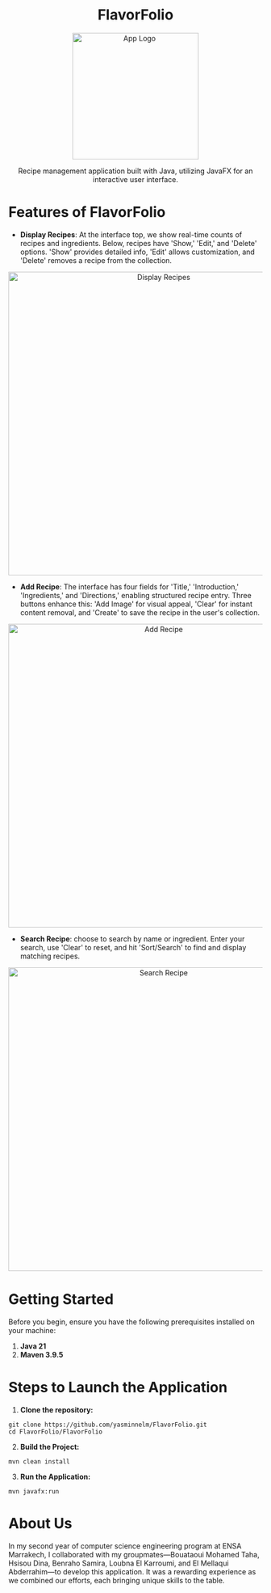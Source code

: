 <h1 align="center">
  FlavorFolio
</h1>
<p align="center">
  <img src="https://github.com/yasminnelm/FlavorFolio/assets/124046446/ae341ecb-fac7-4abf-9bc3-add09f6f6b69" width="250" alt="App Logo">
</p>
<p align="center">Recipe management application built with Java, utilizing JavaFX for an interactive user interface.</p>

# Features of FlavorFolio
* **Display Recipes**: At the interface top, we show real-time counts of recipes and ingredients. Below, recipes have 'Show,' 'Edit,' and 'Delete' options. 'Show' provides detailed info, 'Edit' allows customization, and 'Delete' removes a recipe from the collection.
<p align="center">
  <img src="https://github.com/yasminnelm/FlavorFolio/assets/124046446/59555bd2-0f1f-4659-950e-8fdea7808075" width="600" alt="Display Recipes">
</p>

* **Add Recipe**: The interface has four fields for 'Title,' 'Introduction,' 'Ingredients,' and 'Directions,' enabling structured recipe entry. Three buttons enhance this: 'Add Image' for visual appeal, 'Clear' for instant content removal, and 'Create' to save the recipe in the user's collection.
<p align="center">
  <img src="https://github.com/yasminnelm/FlavorFolio/assets/124046446/2e8e34de-fbbc-45fe-ab08-22febb2db98a" width="600" alt="Add Recipe">
</p>

* **Search Recipe**: choose to search by name or ingredient. Enter your search, use 'Clear' to reset, and hit 'Sort/Search' to find and display matching recipes.
<p align="center">
  <img src="https://github.com/yasminnelm/FlavorFolio/assets/124046446/814d5100-3422-456f-b23e-33a041623685" width="600" alt="Search Recipe">
</p>

# Getting Started
Before you begin, ensure you have the following prerequisites installed on your machine:
1. **Java 21**
2. **Maven 3.9.5**

# Steps to Launch the Application
1. **Clone the repository:**
```
git clone https://github.com/yasminnelm/FlavorFolio.git
cd FlavorFolio/FlavorFolio
```
2. **Build the Project:**
```
mvn clean install
```
3. **Run the Application:**
```
mvn javafx:run
```

# About Us
In my second year of computer science engineering program at ENSA Marrakech, I collaborated with my groupmates—Bouataoui Mohamed Taha, Hsisou Dina, Benraho Samira, Loubna El Karroumi, and El Mellaqui Abderrahim—to develop this application. It was a rewarding experience as we combined our efforts, each bringing unique skills to the table.
